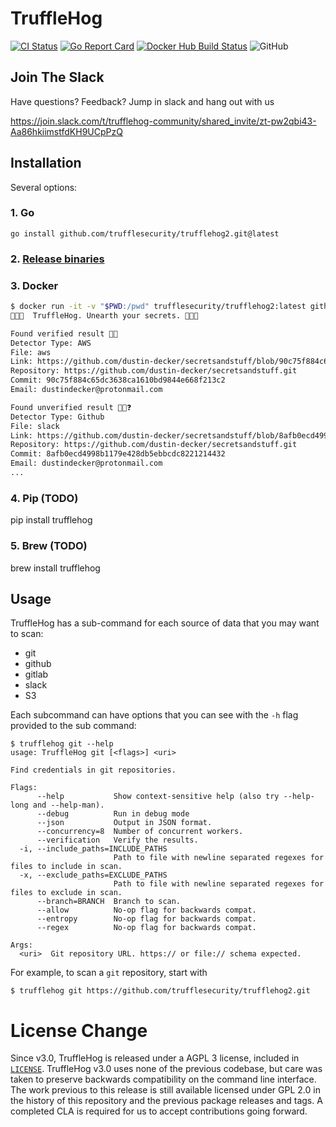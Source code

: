 # TruffleHog

[![CI Status](https://github.com/trufflesecurity/trufflehog2/workflows/release/badge.svg)](https://github.com/trufflesecurity/trufflehog2/actions)
[![Go Report Card](https://goreportcard.com/badge/github.com/trufflesecurity/trufflehog2)](https://goreportcard.com/report/github.com/trufflesecurity/trufflehog2)
[![Docker Hub Build Status](https://img.shields.io/docker/cloud/build/trufflesecurity/trufflehog2.svg)](https://hub.docker.com/r/trufflesecurity/trufflehog2/)
![GitHub](https://img.shields.io/github/license/trufflesecurity/trufflehog2)

## Join The Slack
Have questions? Feedback? Jump in slack and hang out with us

https://join.slack.com/t/trufflehog-community/shared_invite/zt-pw2qbi43-Aa86hkiimstfdKH9UCpPzQ

## Installation

Several options:

### 1. Go
`go install github.com/trufflesecurity/trufflehog2.git@latest`

### 2. [Release binaries](https://github.com/trufflesecurity/trufflehog2/releases)

### 3. Docker
```bash
$ docker run -it -v "$PWD:/pwd" trufflesecurity/trufflehog2:latest github --repo https://github.com/dustin-decker/secretsandstuff --debug 
🐷🔑🐷  TruffleHog. Unearth your secrets. 🐷🔑🐷

Found verified result 🐷🔑
Detector Type: AWS
File: aws
Link: https://github.com/dustin-decker/secretsandstuff/blob/90c75f884c65dc3638ca1610bd9844e668f213c2/aws
Repository: https://github.com/dustin-decker/secretsandstuff.git
Commit: 90c75f884c65dc3638ca1610bd9844e668f213c2
Email: dustindecker@protonmail.com

Found unverified result 🐷🔑❓
Detector Type: Github
File: slack
Link: https://github.com/dustin-decker/secretsandstuff/blob/8afb0ecd4998b1179e428db5ebbcdc8221214432/slack
Repository: https://github.com/dustin-decker/secretsandstuff.git
Commit: 8afb0ecd4998b1179e428db5ebbcdc8221214432
Email: dustindecker@protonmail.com
...
```

### 4. Pip (TODO)
pip install trufflehog

### 5. Brew (TODO)
brew install trufflehog

## Usage

TruffleHog has a sub-command for each source of data that you may want to scan:

- git
- github
- gitlab
- slack
- S3

Each subcommand can have options that you can see with the `-h` flag provided to the sub command:

```
$ trufflehog git --help
usage: TruffleHog git [<flags>] <uri>

Find credentials in git repositories.

Flags:
      --help           Show context-sensitive help (also try --help-long and --help-man).
      --debug          Run in debug mode
      --json           Output in JSON format.
      --concurrency=8  Number of concurrent workers.
      --verification   Verify the results.
  -i, --include_paths=INCLUDE_PATHS  
                       Path to file with newline separated regexes for files to include in scan.
  -x, --exclude_paths=EXCLUDE_PATHS  
                       Path to file with newline separated regexes for files to exclude in scan.
      --branch=BRANCH  Branch to scan.
      --allow          No-op flag for backwards compat.
      --entropy        No-op flag for backwards compat.
      --regex          No-op flag for backwards compat.

Args:
  <uri>  Git repository URL. https:// or file:// schema expected.
```

For example, to scan a  `git` repository, start with

```
$ trufflehog git https://github.com/trufflesecurity/trufflehog2.git
```

# License Change

Since v3.0, TruffleHog is released under a AGPL 3 license, included in [`LICENSE`](LICENSE). TruffleHog v3.0 uses none of the previous codebase, but care was taken to preserve backwards compatibility on the command line interface. The work previous to this release is still available licensed under GPL 2.0 in the history of this repository and the previous package releases and tags. A completed CLA is required for us to accept contributions going forward.
